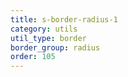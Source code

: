 ```yaml
---
title: s-border-radius-1
category: utils
util_type: border
border_group: radius
order: 105
---
```

<span class="s-border-radius-1"></span>